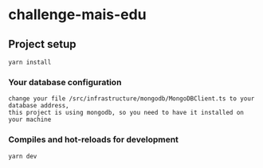 # challenge-mais-edu

## Project setup
```
yarn install
```

### Your database configuration

```
change your file /src/infrastructure/mongodb/MongoDBClient.ts to your database address, 
this project is using mongodb, so you need to have it installed on your machine
```

### Compiles and hot-reloads for development
```
yarn dev
```
